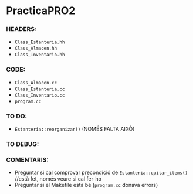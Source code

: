 # PracticaPRO2

### HEADERS:

+ `Class_Estanteria.hh`  
+ `Class_Almacen.hh`  
+ `Class_Inventario.hh`  

### CODE:

+ `Class_Almacen.cc`  
+ `Class_Estanteria.cc`  
+ `Class_Inventario.cc`  
+ `program.cc`  

### TO DO:

+ `Estanteria::reorganizar()` (NOMÉS FALTA AIXÒ)

### TO DEBUG:

### COMENTARIS:

+ Preguntar si cal comprovar precondició de `Estanteria::quitar_items()` //està fet, només veure si cal fer-ho
+ Preguntar si el Makefile està bé (`program.cc` donava errors)
